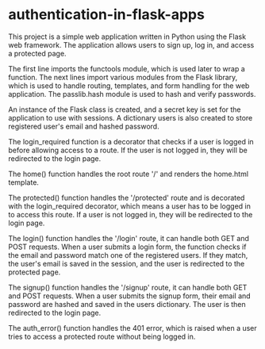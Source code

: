 # authentication-in-flask-apps

This project is a simple web application written in Python using the Flask web framework. The application allows users to sign up, log in, and access a protected page.

The first line imports the functools module, which is used later to wrap a function.
The next lines import various modules from the Flask library, which is used to handle routing, templates, and form handling for the web application.
The passlib.hash module is used to hash and verify passwords.

An instance of the Flask class is created, and a secret key is set for the application to use with sessions. A dictionary users is also created to store registered user's email and hashed password.

The login_required function is a decorator that checks if a user is logged in before allowing access to a route. If the user is not logged in, they will be redirected to the login page.

The home() function handles the root route '/' and renders the home.html template.

The protected() function handles the '/protected' route and is decorated with the login_required decorator, which means a user has to be logged in to access this route. If a user is not logged in, they will be redirected to the login page.

The login() function handles the '/login' route, it can handle both GET and POST requests. When a user submits a login form, the function checks if the email and password match one of the registered users. If they match, the user's email is saved in the session, and the user is redirected to the protected page.

The signup() function handles the '/signup' route, it can handle both GET and POST requests. When a user submits the signup form, their email and password are hashed and saved in the users dictionary. The user is then redirected to the login page.

The auth_error() function handles the 401 error, which is raised when a user tries to access a protected route without being logged in.
